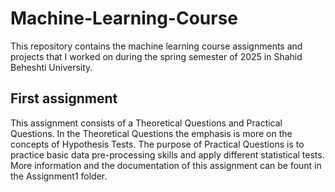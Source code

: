 # Machine-Learning-Course
This repository contains the machine learning course assignments and projects that I worked on during the spring semester of 2025 in Shahid Beheshti University.
## First assignment
This assignment consists of a Theoretical Questions and Practical Questions. In the Theoretical Questions the emphasis is more on the concepts of Hypothesis Tests.
The purpose of Practical Questions is to practice basic data pre-processing skills and apply different statistical tests. More information and the documentation of this assignment can be fount in the Assignment1 folder.
